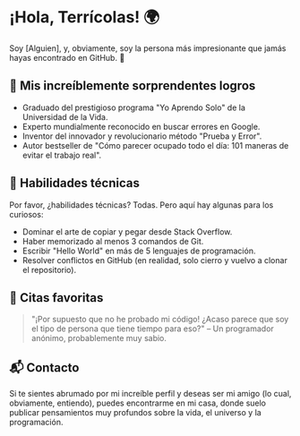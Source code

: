 # ¡Hola, Terrícolas! 🌍

Soy [Alguien], y, obviamente, soy la persona más impresionante que jamás hayas encontrado en GitHub. 🌟

## 🚀 Mis increíblemente sorprendentes logros

- Graduado del prestigioso programa "Yo Aprendo Solo" de la Universidad de la Vida.
- Experto mundialmente reconocido en buscar errores en Google.
- Inventor del innovador y revolucionario método "Prueba y Error".
- Autor bestseller de "Cómo parecer ocupado todo el día: 101 maneras de evitar el trabajo real".

## 🤖 Habilidades técnicas

Por favor, ¿habilidades técnicas? Todas. Pero aquí hay algunas para los curiosos:
- Dominar el arte de copiar y pegar desde Stack Overflow.
- Haber memorizado al menos 3 comandos de Git.
- Escribir "Hello World" en más de 5 lenguajes de programación.
- Resolver conflictos en GitHub (en realidad, solo cierro y vuelvo a clonar el repositorio).

## 📖 Citas favoritas

> "¡Por supuesto que no he probado mi código! ¿Acaso parece que soy el tipo de persona que tiene tiempo para eso?"
> – Un programador anónimo, probablemente muy sabio.

## 📬 Contacto

Si te sientes abrumado por mi increíble perfil y deseas ser mi amigo (lo cual, obviamente, entiendo), puedes encontrarme en mi casa, donde suelo publicar pensamientos muy profundos sobre la vida, el universo y la programación.

